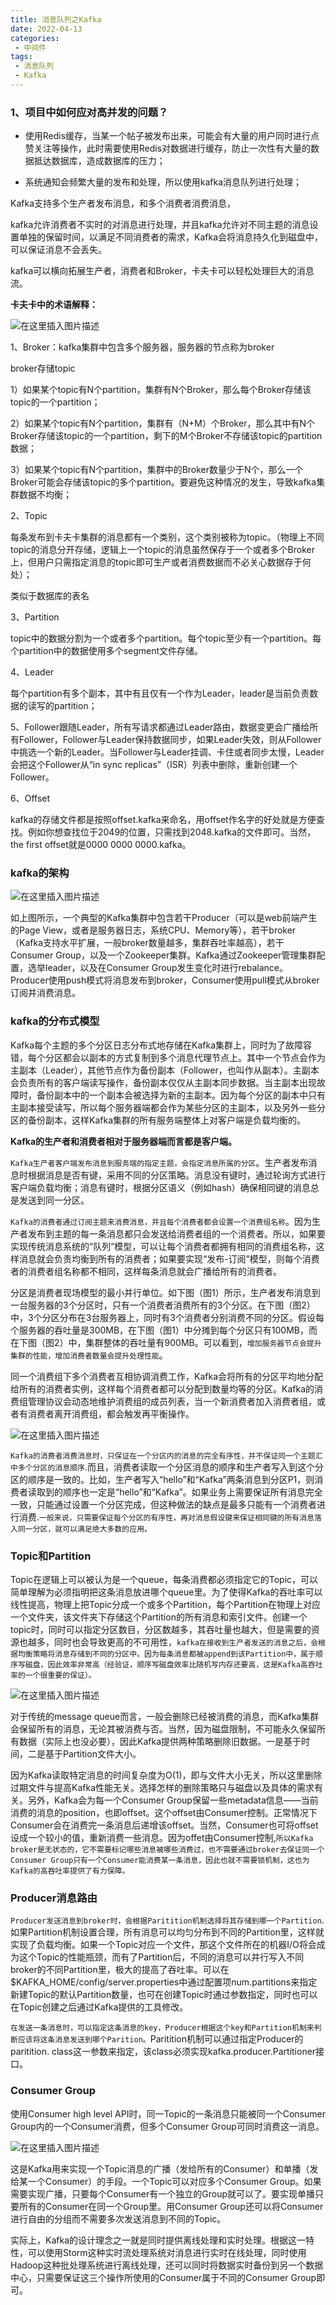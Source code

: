 ```yaml
---
title: 消息队列之Kafka
date: 2022-04-13
categories:
 - 中间件
tags:
 - 消息队列
 - Kafka
---
```


### 1、项目中如何应对高并发的问题？

* 使用Redis缓存，当某一个帖子被发布出来，可能会有大量的用户同时进行点赞关注等操作，此时需要使用Redis对数据进行缓存，防止一次性有大量的数据抵达数据库，造成数据库的压力；

* 系统通知会频繁大量的发布和处理，所以使用kafka消息队列进行处理；

Kafka支持多个生产者发布消息，和多个消费者消费消息，

kafka允许消费者不实时的对消息进行处理，并且kafka允许对不同主题的消息设置单独的保留时间，以满足不同消费者的需求，Kafka会将消息持久化到磁盘中，可以保证消息不会丢失。

kafka可以横向拓展生产者，消费者和Broker，卡夫卡可以轻松处理巨大的消息流。

**卡夫卡中的术语解释：**

![在这里插入图片描述](https://img-blog.csdnimg.cn/42e0fd824bf643fdbc9bfe79c6e1374f.png)

1、Broker：kafka集群中包含多个服务器，服务器的节点称为broker

broker存储topic

1）如果某个topic有N个partition，集群有N个Broker，那么每个Broker存储该topic的一个partition；

2）如果某个topic有N个partition，集群有（N+M）个Broker，那么其中有N个Broker存储该topic的一个partition，剩下的M个Broker不存储该topic的partition数据；

3）如果某个topic有N个partition，集群中的Broker数量少于N个，那么一个Broker可能会存储该topic的多个partition。要避免这种情况的发生，导致kafka集群数据不均衡；

2、Topic

每条发布到卡夫卡集群的消息都有一个类别，这个类别被称为topic。（物理上不同topic的消息分开存储，逻辑上一个topic的消息虽然保存于一个或者多个Broker上，但用户只需指定消息的topic即可生产或者消费数据而不必关心数据存于何处）；

类似于数据库的表名

3、Partition

topic中的数据分割为一个或者多个partition。每个topic至少有一个partition。每个partition中的数据使用多个segment文件存储。

4、Leader

每个partition有多个副本，其中有且仅有一个作为Leader，leader是当前负责数据的读写的partition；

5、Follower跟随Leader，所有写请求都通过Leader路由，数据变更会广播给所有Follower，Follower与Leader保持数据同步，如果Leader失效，则从Follower中挑选一个新的Leader。当Follower与Leader挂调、卡住或者同步太慢，Leader会把这个Follower从“in sync replicas”（ISR）列表中删除，重新创建一个Follower。

6、Offset

kafka的存储文件都是按照offset.kafka来命名，用offset作名字的好处就是方便查找。例如你想查找位于2049的位置，只需找到2048.kafka的文件即可。当然，the first offset就是0000 0000 0000.kafka。

### kafka的架构

![在这里插入图片描述](https://img-blog.csdnimg.cn/0b77499903384cc8b51c2611612f5089.png)

如上图所示，一个典型的Kafka集群中包含若干Producer（可以是web前端产生的Page View，或者是服务器日志，系统CPU、Memory等），若干broker（Kafka支持水平扩展，一般broker数量越多，集群吞吐率越高），若干Consumer Group，以及一个Zookeeper集群。Kafka通过Zookeeper管理集群配置，选举leader，以及在Consumer Group发生变化时进行rebalance。Producer使用push模式将消息发布到broker，Consumer使用pull模式从broker订阅并消费消息。

### kafka的分布式模型

Kafka每个主题的多个分区日志分布式地存储在Kafka集群上，同时为了故障容错，每个分区都会以副本的方式复制到多个消息代理节点上。其中一个节点会作为主副本（Leader），其他节点作为备份副本（Follower，也叫作从副本）。主副本会负责所有的客户端读写操作，备份副本仅仅从主副本同步数据。当主副本出现故障时，备份副本中的一个副本会被选择为新的主副本。因为每个分区的副本中只有主副本接受读写，所以每个服务器端都会作为某些分区的主副本，以及另外一些分区的备份副本，这样Kafka集群的所有服务端整体上对客户端是负载均衡的。

**Kafka的生产者和消费者相对于服务器端而言都是客户端。**

`Kafka生产者客户端发布消息到服务端的指定主题，会指定消息所属的分区`。生产者发布消息时根据消息是否有键，采用不同的分区策略。消息没有键时，通过轮询方式进行客户端负载均衡；消息有键时，根据分区语义（例如hash）确保相同键的消息总是发送到同一分区。

`Kafka的消费者通过订阅主题来消费消息，并且每个消费者都会设置一个消费组名称`。因为生产者发布到主题的每一条消息都只会发送给消费者组的一个消费者。所以，如果要实现传统消息系统的“队列”模型，可以让每个消费者都拥有相同的消费组名称，这样消息就会负责均衡到所有的消费者；如果要实现“发布-订阅”模型，则每个消费者的消费者组名称都不相同，这样每条消息就会广播给所有的消费者。

分区是消费者现场模型的最小并行单位。如下图（图1）所示，生产者发布消息到一台服务器的3个分区时，只有一个消费者消费所有的3个分区。在下图（图2）中，3个分区分布在3台服务器上，同时有3个消费者分别消费不同的分区。假设每个服务器的吞吐量是300MB，在下图（图1）中分摊到每个分区只有100MB，而在下图（图2）中，集群整体的吞吐量有900MB。可以看到，`增加服务器节点会提升集群的性能，增加消费者数量会提升处理性能`。

同一个消费组下多个消费者互相协调消费工作，Kafka会将所有的分区平均地分配给所有的消费者实例，这样每个消费者都可以分配到数量均等的分区。Kafka的消费组管理协议会动态地维护消费组的成员列表，当一个新消费者加入消费者组，或者有消费者离开消费组，都会触发再平衡操作。

![在这里插入图片描述](https://img-blog.csdnimg.cn/c7b8e8a815c7409ea9f215a7a46cda34.png)

`Kafka的消费者消费消息时，只保证在一个分区内的消息的完全有序性，并不保证同一个主题汇中多个分区的消息顺序`.而且，消费者读取一个分区消息的顺序和生产者写入到这个分区的顺序是一致的。比如，生产者写入“hello”和“Kafka”两条消息到分区P1，则消费者读取到的顺序也一定是“hello”和“Kafka”。如果业务上需要保证所有消息完全一致，只能通过设置一个分区完成，但这种做法的缺点是最多只能有一个消费者进行消费.`一般来说，只需要保证每个分区的有序性，再对消息假设键来保证相同键的所有消息落入同一分区，就可以满足绝大多数的应用。`

### Topic和Partition

Topic在逻辑上可以被认为是一个queue，每条消费都必须指定它的Topic，可以简单理解为必须指明把这条消息放进哪个queue里。为了使得Kafka的吞吐率可以线性提高，物理上把Topic分成一个或多个Partition，每个Partition在物理上对应一个文件夹，该文件夹下存储这个Partition的所有消息和索引文件。创建一个topic时，同时可以指定分区数目，分区数越多，其吞吐量也越大，但是需要的资源也越多，同时也会导致更高的不可用性，`kafka在接收到生产者发送的消息之后，会根据均衡策略将消息存储到不同的分区中。因为每条消息都被append到该Partition中，属于顺序写磁盘，因此效率非常高（经验证，顺序写磁盘效率比随机写内存还要高，这是Kafka高吞吐率的一个很重要的保证）。`

![在这里插入图片描述](https://img-blog.csdnimg.cn/de55bf2ca472457c978ce75872e7783c.png)

对于传统的message queue而言，一般会删除已经被消费的消息，而Kafka集群会保留所有的消息，无论其被消费与否。当然，因为磁盘限制，不可能永久保留所有数据（实际上也没必要），因此Kafka提供两种策略删除旧数据。一是基于时间，二是基于Partition文件大小。

因为Kafka读取特定消息的时间复杂度为O(1)，即与文件大小无关，所以这里删除过期文件与提高Kafka性能无关。选择怎样的删除策略只与磁盘以及具体的需求有关。另外，Kafka会为每一个Consumer Group保留一些metadata信息——当前消费的消息的position，也即offset。这个offset由Consumer控制。正常情况下Consumer会在消费完一条消息后递增该offset。当然，Consumer也可将offset设成一个较小的值，重新消费一些消息。因为offet由Consumer控制,`所以Kafka broker是无状态的，它不需要标记哪些消息被哪些消费过，也不需要通过broker去保证同一个Consumer Group只有一个Consumer能消费某一条消息，因此也就不需要锁机制，这也为Kafka的高吞吐率提供了有力保障。`

### Producer消息路由

`Producer发送消息到broker时，会根据Paritition机制选择将其存储到哪一个Partition`.如果Partition机制设置合理，所有消息可以均匀分布到不同的Partition里，这样就实现了负载均衡。如果一个Topic对应一个文件，那这个文件所在的机器I/O将会成为这个Topic的性能瓶颈，而有了Partition后，不同的消息可以并行写入不同broker的不同Partition里，极大的提高了吞吐率。可以在$KAFKA_HOME/config/server.properties中通过配置项num.partitions来指定新建Topic的默认Partition数量，也可在创建Topic时通过参数指定，同时也可以在Topic创建之后通过Kafka提供的工具修改。

`在发送一条消息时，可以指定这条消息的key，Producer根据这个key和Partition机制来判断应该将这条消息发送到哪个Parition。`Paritition机制可以通过指定Producer的paritition. class这一参数来指定，该class必须实现kafka.producer.Partitioner接口。

### Consumer Group

使用Consumer high level API时，同一Topic的一条消息只能被同一个Consumer Group内的一个Consumer消费，但多个Consumer Group可同时消费这一消息。

![在这里插入图片描述](https://img-blog.csdnimg.cn/07e44b18d6134ba686299c0284312228.png)

这是Kafka用来实现一个Topic消息的广播（发给所有的Consumer）和单播（发给某一个Consumer）的手段。一个Topic可以对应多个Consumer Group。如果需要实现广播，只要每个Consumer有一个独立的Group就可以了。要实现单播只要所有的Consumer在同一个Group里。用Consumer Group还可以将Consumer进行自由的分组而不需要多次发送消息到不同的Topic。

实际上，Kafka的设计理念之一就是同时提供离线处理和实时处理。根据这一特性，可以使用Storm这种实时流处理系统对消息进行实时在线处理，同时使用Hadoop这种批处理系统进行离线处理，还可以同时将数据实时备份到另一个数据中心，只需要保证这三个操作所使用的Consumer属于不同的Consumer Group即可。


